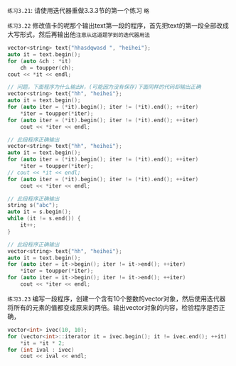 `练习3.21`: 请使用迭代器重做3.3.3节的第一个练习
`略`

`练习3.22` 修改值卡的呢那个输出text第一段的程序，首先把text的第一段全部改成大写形式，然后再输出他`注意从这道题学到的迭代器用法`
```cpp
vector<string> text{"hhasdqwasd ", "heihei"};
auto it = text.begin();
for (auto &ch : *it) 
    ch = toupper(ch);
cout << *it << endl;

// 问题，下面程序为什么输出H，(可能因为没有保存)下面同样的代码却输出正确
vector<string> text{"hh", "heihei"};
auto it = text.begin();
for (auto iter = (*it).begin(); iter != (*it).end(); ++iter) 
    *iter = toupper(*iter);
for (auto iter = (*it).begin(); iter != (*it).end(); ++iter) 
    cout << *iter << endl;

// 此段程序正确输出
vector<string> text{"hh", "heihei"};
auto it = text.begin();
for (auto iter = (*it).begin(); iter != (*it).end(); ++iter) 
    *iter = toupper(*iter);
// cout << *it << endl;
for (auto iter = (*it).begin(); iter != (*it).end(); ++iter) 
    cout << *iter << endl;

// 此段程序正确输出
string s("abc");
auto it = s.begin();
while (it != s.end()) {
    it++;
}

// 此段程序正确输出
vector<string> text{"hh", "heihei"};
auto it = text.begin();
for (auto iter = it->begin(); iter != it->end(); ++iter) 
    *iter = toupper(*iter);
for (auto iter = it->begin(); iter != it->end(); ++iter) 
    cout << *iter << endl;
```

`练习3.23` 编写一段程序，创建一个含有10个整数的vector对象，然后使用迭代器将所有的元素的值都变成原来的两倍。输出vector对象的内容，检验程序是否正确，
```cpp
vector<int> ivec(10, 10);
for (vector<int>::iterator it = ivec.begin(); it != ivec.end(); ++it)
    *it = *it * 2;
for (int ival : ivec)
    cout << ival << endl;
```